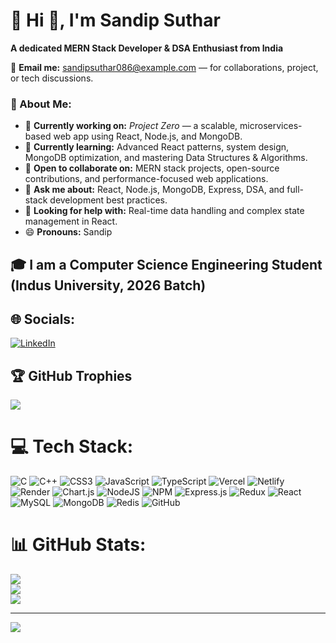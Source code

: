 # 💫 Hi 👋, I'm Sandip Suthar
**A dedicated MERN Stack Developer & DSA Enthusiast from India**

📩 **Email me:** sandipsuthar086@example.com — for collaborations, project, or tech discussions.

### 🔎 About Me:
- 🔭 **Currently working on:** *Project Zero* — a scalable, microservices-based web app using React, Node.js, and MongoDB.  
- 🌱 **Currently learning:** Advanced React patterns, system design, MongoDB optimization, and mastering Data Structures & Algorithms.  
- 👯 **Open to collaborate on:** MERN stack projects, open-source contributions, and performance-focused web applications.  
- 💬 **Ask me about:** React, Node.js, MongoDB, Express, DSA, and full-stack development best practices.  
- 🤔 **Looking for help with:** Real-time data handling and complex state management in React.  
- 😄 **Pronouns:** Sandip 

## 🎓 I am a Computer Science Engineering Student (Indus University, 2026 Batch)

## 🌐 Socials:
[![LinkedIn](https://img.shields.io/badge/LinkedIn-%230077B5.svg?logo=linkedin&logoColor=white)](https://linkedin.com/in/https://www.linkedin.com/in/sandip-suthar-b1b42b232/) 
## 🏆 GitHub Trophies
![](https://github-profile-trophy.vercel.app/?username=alamimran613&theme=radical&no-frame=false&no-bg=false&margin-w=4)

# 💻 Tech Stack:
![C](https://img.shields.io/badge/c-%2300599C.svg?style=for-the-badge&logo=c&logoColor=white) ![C++](https://img.shields.io/badge/c++-%2300599C.svg?style=for-the-badge&logo=c%2B%2B&logoColor=white) ![CSS3](https://img.shields.io/badge/css3-%231572B6.svg?style=for-the-badge&logo=css3&logoColor=white) ![JavaScript](https://img.shields.io/badge/javascript-%23323330.svg?style=for-the-badge&logo=javascript&logoColor=%23F7DF1E) ![TypeScript](https://img.shields.io/badge/typescript-%23007ACC.svg?style=for-the-badge&logo=typescript&logoColor=white) ![Vercel](https://img.shields.io/badge/vercel-%23000000.svg?style=for-the-badge&logo=vercel&logoColor=white) ![Netlify](https://img.shields.io/badge/netlify-%23000000.svg?style=for-the-badge&logo=netlify&logoColor=#00C7B7) ![Render](https://img.shields.io/badge/Render-%46E3B7.svg?style=for-the-badge&logo=render&logoColor=white) ![Chart.js](https://img.shields.io/badge/chart.js-F5788D.svg?style=for-the-badge&logo=chart.js&logoColor=white) ![NodeJS](https://img.shields.io/badge/node.js-6DA55F?style=for-the-badge&logo=node.js&logoColor=white) ![NPM](https://img.shields.io/badge/NPM-%23CB3837.svg?style=for-the-badge&logo=npm&logoColor=white) ![Express.js](https://img.shields.io/badge/express.js-%23404d59.svg?style=for-the-badge&logo=express&logoColor=%2361DAFB) ![Redux](https://img.shields.io/badge/redux-%23593d88.svg?style=for-the-badge&logo=redux&logoColor=white) ![React](https://img.shields.io/badge/react-%2320232a.svg?style=for-the-badge&logo=react&logoColor=%2361DAFB) ![MySQL](https://img.shields.io/badge/mysql-4479A1.svg?style=for-the-badge&logo=mysql&logoColor=white) ![MongoDB](https://img.shields.io/badge/MongoDB-%234ea94b.svg?style=for-the-badge&logo=mongodb&logoColor=white) ![Redis](https://img.shields.io/badge/redis-%23DD0031.svg?style=for-the-badge&logo=redis&logoColor=white) ![GitHub](https://img.shields.io/badge/github-%23121011.svg?style=for-the-badge&logo=github&logoColor=white)
# 📊 GitHub Stats:
![](https://github-readme-stats.vercel.app/api?username=techc0der&theme=dark&hide_border=false&include_all_commits=false&count_private=false)<br/>
![](https://nirzak-streak-stats.vercel.app/?user=techc0der&theme=dark&hide_border=false)<br/>
![](https://github-readme-stats.vercel.app/api/top-langs/?username=techc0der&theme=dark&hide_border=false&include_all_commits=false&count_private=false&layout=compact)

---
[![](https://visitcount.itsvg.in/api?id=techc0der&icon=0&color=0)](https://visitcount.itsvg.in)

<!-- Proudly created with GPRM ( https://gprm.itsvg.in ) -->
